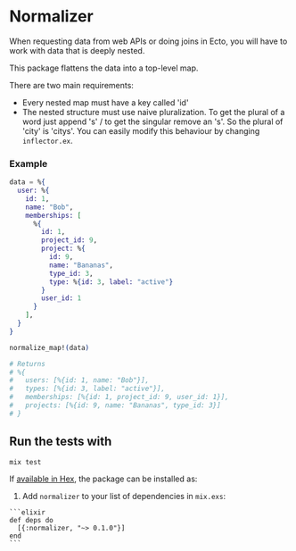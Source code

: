 # Normalizer

When requesting data from web APIs or doing joins in Ecto, you will have to work with data that is deeply nested.

This package flattens the data into a top-level map.

There are two main requirements:
- Every nested map must have a key called 'id'
- The nested structure must use naive pluralization. To get the plural of a word just append 's' / to get the singular remove an 's'. So the plural of 'city' is 'citys'. You can easily modify this behaviour by changing `inflector.ex`.

### Example

```elixir
data = %{
  user: %{
    id: 1,
    name: "Bob",
    memberships: [
      %{
        id: 1,
        project_id: 9,
        project: %{
          id: 9,
          name: "Bananas",
          type_id: 3,
          type: %{id: 3, label: "active"}
        }
        user_id: 1
      }
    ],
  }
}

normalize_map!(data)

# Returns
# %{
#   users: [%{id: 1, name: "Bob"}],
#   types: [%{id: 3, label: "active"}],
#   memberships: [%{id: 1, project_id: 9, user_id: 1}],
#   projects: [%{id: 9, name: "Bananas", type_id: 3}]
# }
```

## Run the tests with

```
mix test
```

If [available in Hex](https://hex.pm/docs/publish), the package can be installed as:

  1. Add `normalizer` to your list of dependencies in `mix.exs`:

    ```elixir
    def deps do
      [{:normalizer, "~> 0.1.0"}]
    end
    ```

